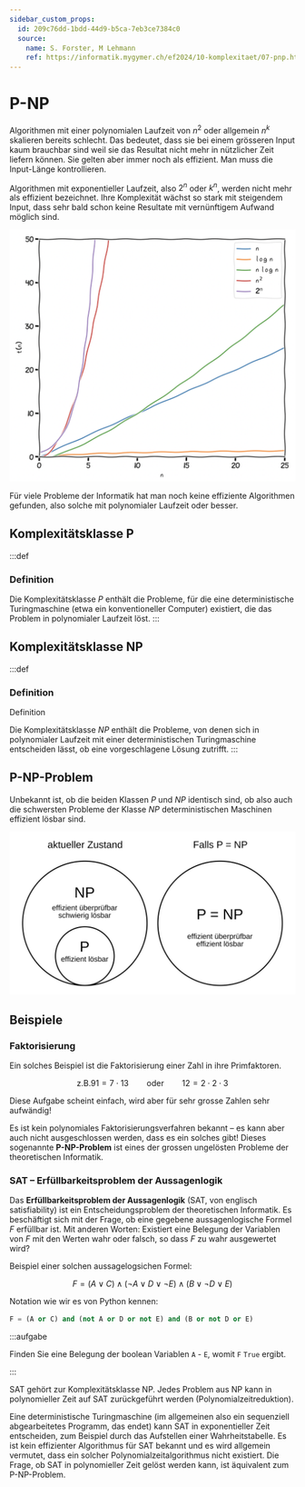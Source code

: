 ```yaml
---
sidebar_custom_props:
  id: 209c76dd-1bdd-44d9-b5ca-7eb3ce7384c0
  source:
    name: S. Forster, M Lehmann
    ref: https://informatik.mygymer.ch/ef2024/10-komplexitaet/07-pnp.html
---
```

# P-NP

Algorithmen mit einer polynomialen Laufzeit von $n^2$ oder allgemein $n^k$ skalieren bereits schlecht. Das bedeutet, dass sie bei einem grösseren Input kaum brauchbar sind weil sie das Resultat nicht mehr in nützlicher Zeit liefern können. Sie gelten aber immer noch als effizient. Man muss die Input-Länge kontrollieren.

Algorithmen mit exponentieller Laufzeit, also $2^n$ oder $k^n$, werden nicht mehr als effizient bezeichnet. Ihre Komplexität wächst so stark mit steigendem Input, dass sehr bald schon keine Resultate mit vernünftigem Aufwand möglich sind.

![Vergleich Komplexität --width=400px](./images/komplexitaet-vergleich.zplI-q_j.png)

Für viele Probleme der Informatik hat man noch keine effiziente Algorithmen gefunden, also solche mit polynomialer Laufzeit oder besser.

## Komplexitätsklasse P

:::def
### Definition

Die Komplexitätsklasse $P$ enthält die Probleme, für die eine deterministische Turingmaschine (etwa ein konventioneller Computer) existiert, die das Problem in polynomialer Laufzeit löst.
:::

## Komplexitätsklasse NP

:::def
### Definition

Definition

Die Komplexitätsklasse $NP$ enthält die Probleme, von denen sich in polynomialer Laufzeit mit einer deterministischen Turingmaschine entscheiden lässt, ob eine vorgeschlagene Lösung zutrifft.
:::

## P-NP-Problem
Unbekannt ist, ob die beiden Klassen $P$ und $NP$ identisch sind, ob also auch die schwersten Probleme der Klasse $NP$ deterministischen Maschinen effizient lösbar sind.

![--width=450px P-NP-Problem](./images/pnp.svg)

## Beispiele

### Faktorisierung
Ein solches Beispiel ist die Faktorisierung einer Zahl in ihre Primfaktoren.

$$
\text{z.B.} 91 = 7 \cdot 13 \qquad \text{oder} \qquad 12 = 2 \cdot 2 \cdot 3
$$

Diese Aufgabe scheint einfach, wird aber für sehr grosse Zahlen sehr aufwändig!

Es ist kein polynomiales Faktorisierungsverfahren bekannt – es kann aber auch nicht ausgeschlossen werden, dass es ein solches gibt! Dieses sogenannte **P-NP-Problem** ist eines der grossen ungelösten Probleme der theoretischen Informatik.

### SAT – Erfüllbarkeitsproblem der Aussagenlogik
Das **Erfüllbarkeitsproblem der Aussagenlogik** (SAT, von englisch satisfiability) ist ein Entscheidungsproblem der theoretischen Informatik. Es beschäftigt sich mit der Frage, ob eine gegebene aussagenlogische Formel $F$ erfüllbar ist. Mit anderen Worten: Existiert eine Belegung der Variablen von $F$ mit den Werten wahr oder falsch, so dass $F$ zu wahr ausgewertet wird?

Beispiel einer solchen aussagelogsichen Formel:

$$
F = (A \vee C) \wedge (\neg A \vee D \vee \neg E) \wedge (B \vee \neg D \vee E)
$$

Notation wie wir es von Python kennen:

```py
F = (A or C) and (not A or D or not E) and (B or not D or E)
```

:::aufgabe
<Answer type="state" webKey="5526de5c-c9ed-4664-97c6-85e9a93aac86" />

Finden Sie eine Belegung der boolean Variablen `A` - `E`, womit `F` `True` ergibt.

<Answer type="text" webKey="ea55152f-feae-43eb-b01f-23eec1ae935a" />
:::

SAT gehört zur Komplexitätsklasse NP. Jedes Problem aus NP kann in polynomieller Zeit auf SAT zurückgeführt werden (Polynomialzeitreduktion).

Eine deterministische Turingmaschine (im allgemeinen also ein sequenziell abgearbeitetes Programm, das endet) kann SAT in exponentieller Zeit entscheiden, zum Beispiel durch das Aufstellen einer Wahrheitstabelle. Es ist kein effizienter Algorithmus für SAT bekannt und es wird allgemein vermutet, dass ein solcher Polynomialzeitalgorithmus nicht existiert. Die Frage, ob SAT in polynomieller Zeit gelöst werden kann, ist äquivalent zum P-NP-Problem.
